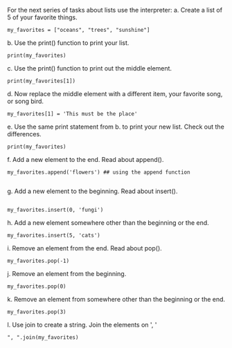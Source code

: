 For the next series of tasks about lists use the interpreter:
a. Create a list of 5 of your favorite things.

```
my_favorites = ["oceans", "trees", "sunshine"]

```

b. Use the print() function to print your list.

```
print(my_favorites)

```

c. Use the print() function to print out the middle element.


```
print(my_favorites[1])

```


d. Now replace the middle element with a different item, your favorite song, or song bird.

```
my_favorites[1] = 'This must be the place'

```

e. Use the same print statement from b. to print your new list. Check out the differences.

```
print(my_favorites)

```

f. Add a new element to the end. Read about append().

```
my_favorites.append('flowers') ## using the append function


```



g. Add a new element to the beginning. Read about insert().


```

my_favorites.insert(0, 'fungi')

```

h. Add a new element somewhere other than the beginning or the end.

```
my_favorites.insert(5, 'cats')

```

i. Remove an element from the end. Read about pop().

```
my_favorites.pop(-1)
```

j. Remove an element from the beginning.

```
my_favorites.pop(0)

```

k. Remove an element from somewhere other than the beginning or the end.

```
my_favorites.pop(3)

```

l. Use join to create a string. Join the elements on ', '

```
", ".join(my_favorites)

```
